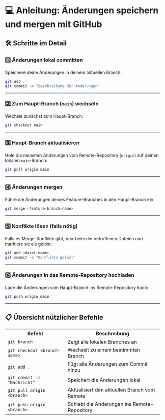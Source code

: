 # 💻 Anleitung: Änderungen speichern und mergen mit GitHub

## 🛠️ Schritte im Detail

### 1️⃣ Änderungen lokal committen

Speichere deine Änderungen in deinem aktuellen Branch:

```bash
git add .
git commit -m "Beschreibung der Änderungen"
```

---

### 2️⃣ Zum Haupt-Branch (`main`) wechseln

Wechsle zunächst zum Haupt-Branch:

```bash
git checkout main
```

---

### 3️⃣ Haupt-Branch aktualisieren

Hole die neuesten Änderungen vom Remote-Repository (`origin`) auf deinen lokalen `main`-Branch:

```bash
git pull origin main
```

---

### 4️⃣ Änderungen mergen

Führe die Änderungen deines Feature-Branches in den Haupt-Branch ein:

```bash
git merge <feature-branch-name>
```

---

### 5️⃣ Konflikte lösen (falls nötig)

Falls es Merge-Konflikte gibt, bearbeite die betroffenen Dateien und markiere sie als gelöst:

```bash
git add <datei-name>
git commit -m "Konflikte gelöst"
```

---

### 6️⃣ Änderungen in das Remote-Repository hochladen

Lade die Änderungen vom Haupt-Branch ins Remote-Repository hoch:

```bash
git push origin main
```

---

## 📋 Übersicht nützlicher Befehle

| **Befehl**                    | **Beschreibung**                                 |
|-------------------------------|--------------------------------------------------|
| `git branch`                  | Zeigt alle lokalen Branches an                   |
| `git checkout <branch-name>`  | Wechselt zu einem bestimmten Branch              |
| `git add .`                   | Fügt alle Änderungen zum Commit hinzu            |
| `git commit -m "Nachricht"`   | Speichert die Änderungen lokal                   |
| `git pull origin <branch>`    | Aktualisiert den aktuellen Branch vom Remote     |
| `git push origin <branch>`    | Schiebt die Änderungen ins Remote-Repository     |
